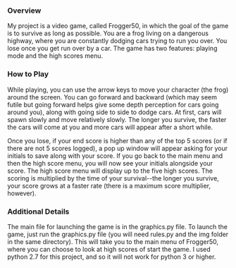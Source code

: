 ### Overview

My project is a video game, called Frogger50, in which the goal of the game is to survive as long as possible. You are a frog living on a dangerous highway, where you are constantly dodging cars trying to run you over. You lose once you get run over by a car. The game has two features: playing mode and the high scores menu.

### How to Play

While playing, you can use the arrow keys to move your character (the frog) around the screen. You can go forward and backward (which may seem futile but going forward helps give some depth perception for cars going around you), along with going side to side to dodge cars. At first, cars will spawn slowly and move relatively slowly. The longer you survive, the faster the cars will come at you and more cars will appear after a short while.
    
Once you lose, if your end score is higher than any of the top 5 scores (or if there are not 5 scores logged), a pop up window will appear asking for your initials to save along with your score. If you go back to the main menu and then the high score menu, you will now see your initials alongside your score. The high score menu will display up to the five high scores. The scoring is multiplied by the time of your survival--the longer you survive, your score grows at a faster rate (there is a maximum score multiplier, however).

### Additional Details

The main file for launching the game is in the graphics.py file. To launch the game, just run the graphics.py file (you will need rules.py and the img folder in the same directory). This will take you to the main menu of Frogger50, where you can choose to look at high scores of start the game. I used python 2.7 for this project, and so it will not work for python 3 or higher.
